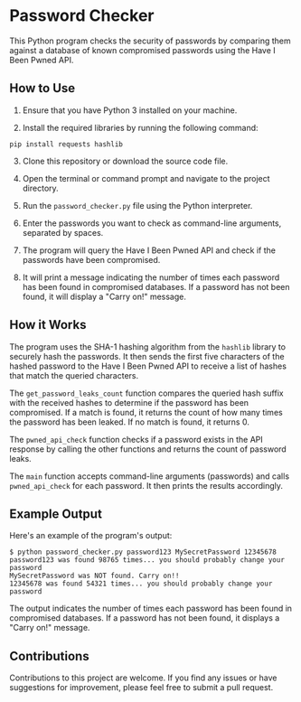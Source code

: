 # Password Checker

This Python program checks the security of passwords by comparing them against a database of known compromised passwords using the Have I Been Pwned API.

## How to Use

1. Ensure that you have Python 3 installed on your machine.

2. Install the required libraries by running the following command:
```
pip install requests hashlib
```

3. Clone this repository or download the source code file.

4. Open the terminal or command prompt and navigate to the project directory.

5. Run the `password_checker.py` file using the Python interpreter.

6. Enter the passwords you want to check as command-line arguments, separated by spaces.

7. The program will query the Have I Been Pwned API and check if the passwords have been compromised.

8. It will print a message indicating the number of times each password has been found in compromised databases. If a password has not been found, it will display a "Carry on!" message.

## How it Works

The program uses the SHA-1 hashing algorithm from the `hashlib` library to securely hash the passwords. It then sends the first five characters of the hashed password to the Have I Been Pwned API to receive a list of hashes that match the queried characters.

The `get_password_leaks_count` function compares the queried hash suffix with the received hashes to determine if the password has been compromised. If a match is found, it returns the count of how many times the password has been leaked. If no match is found, it returns 0.

The `pwned_api_check` function checks if a password exists in the API response by calling the other functions and returns the count of password leaks.

The `main` function accepts command-line arguments (passwords) and calls `pwned_api_check` for each password. It then prints the results accordingly.

## Example Output

Here's an example of the program's output:

```
$ python password_checker.py password123 MySecretPassword 12345678
password123 was found 98765 times... you should probably change your password
MySecretPassword was NOT found. Carry on!!
12345678 was found 54321 times... you should probably change your password
```

The output indicates the number of times each password has been found in compromised databases. If a password has not been found, it displays a "Carry on!" message.

## Contributions

Contributions to this project are welcome. If you find any issues or have suggestions for improvement, please feel free to submit a pull request.
